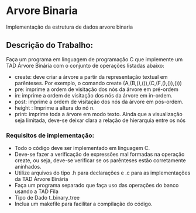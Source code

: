 <h1>Arvore Binaria</h1>
<p>Implementação da estrutura de dados arvore binaria</p>

<h2>Descrição do Trabalho:</h2>
<p>Faça um programa em linguagem de programação C que implemente um TAD Árvore Binária com o conjunto de operações listadas abaixo:</p>
<ul>
  <li>create: deve criar a árvore a partir da representação textual em parênteses. Por exemplo, o comando create (A,(B,(),()),(C,(F,(),()),()))</li>
  <li>pre: imprime a ordem de visitação dos nós da árvore em pré-ordem</li>
  <li>in: imprime a ordem de visitação dos nós da árvore em in-ordem.</li>
  <li>post: imprime a ordem de visitação dos nós da árvore em pós-ordem.</li>
  <li>height <n>: Imprime a altura do nó n.</li>
  <li>print: imprime toda a árvore em modo texto. Ainda que a visualização seja limitada, deve-se deixar clara a relação de hierarquia entre os nós</li>
</ul>

<h3>Requisitos de implementação:</h3>
<ul>
  <li>Todo o código deve ser implementado em linguagem C.</li>
  <li>Deve-se fazer a verificação de expressões mal formadas na operação create, ou seja, deve-se verificar se os parênteses estão corretamente aninhados.</li>
  <li>Utilize arquivos do tipo .h para declarações e .c para as implementações da TAD Árvore Binária</li>
  <li>Faça um programa separado que faça uso das operações do banco usando a TAD Fila</li>
  <li>Tipo de Dado t_binary_tree</li>
  <li>Inclua um makefile para facilitar a compilação do código.</li>
</ul>

